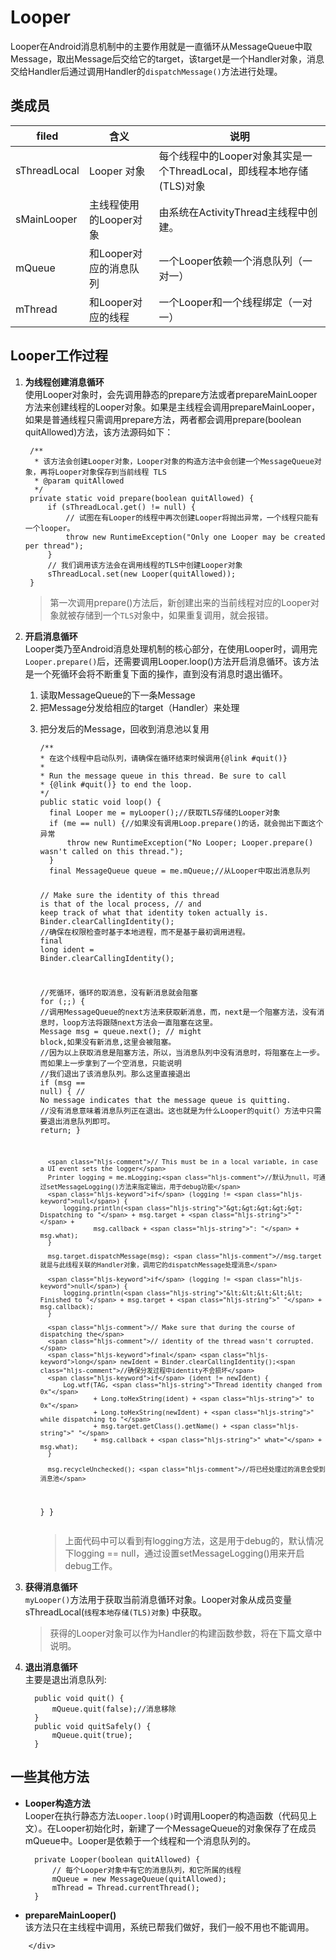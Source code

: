 # Looper


<div class="show-content">
          <p>Looper在Android消息机制中的主要作用就是一直循环从MessageQueue中取Message，取出Message后交给它的target，该target是一个Handler对象，消息交给Handler后通过调用Handler的<code>dispatchMessage()</code>方法进行处理。</p>
<h2>类成员</h2>
<table>
<thead>
<tr>
<th>filed</th>
<th>含义</th>
<th>说明</th>
</tr>
</thead>
<tbody>
<tr>
<td>sThreadLocal</td>
<td>Looper 对象</td>
<td>每个线程中的Looper对象其实是一个ThreadLocal，即线程本地存储(TLS)对象</td>
</tr>
<tr>
<td>sMainLooper</td>
<td>主线程使用的Looper对象</td>
<td>由系统在ActivityThread主线程中创建。</td>
</tr>
<tr>
<td>mQueue</td>
<td>和Looper对应的消息队列</td>
<td>一个Looper依赖一个消息队列（一对一）</td>
</tr>
<tr>
<td>mThread</td>
<td>和Looper对应的线程</td>
<td>一个Looper和一个线程绑定（一对一）</td>
</tr>
</tbody>
</table>
<h2>Looper工作过程</h2>
<ol>
<li>
<p><strong>为线程创建消息循环</strong><br>使用Looper对象时，会先调用静态的prepare方法或者prepareMainLooper方法来创建线程的Looper对象。如果是主线程会调用prepareMainLooper，如果是普通线程只需调用prepare方法，两者都会调用prepare(boolean quitAllowed)方法，该方法源码如下：</p>
<pre class="hljs java"><code class="java"> <span class="hljs-comment">/**
  * 该方法会创建Looper对象，Looper对象的构造方法中会创建一个MessageQueue对象，再将Looper对象保存到当前线程 TLS
  * <span class="hljs-doctag">@param</span> quitAllowed
  */</span>
 <span class="hljs-function"><span class="hljs-keyword">private</span> <span class="hljs-keyword">static</span> <span class="hljs-keyword">void</span> <span class="hljs-title">prepare</span><span class="hljs-params">(<span class="hljs-keyword">boolean</span> quitAllowed)</span> </span>{
     <span class="hljs-keyword">if</span> (sThreadLocal.get() != <span class="hljs-keyword">null</span>) {
         <span class="hljs-comment">// 试图在有Looper的线程中再次创建Looper将抛出异常，一个线程只能有一个looper。</span>
         <span class="hljs-keyword">throw</span> <span class="hljs-keyword">new</span> RuntimeException(<span class="hljs-string">"Only one Looper may be created per thread"</span>);
     }
     <span class="hljs-comment">// 我们调用该方法会在调用线程的TLS中创建Looper对象</span>
     sThreadLocal.set(<span class="hljs-keyword">new</span> Looper(quitAllowed));
 }</code></pre>
<blockquote><p>第一次调用prepare()方法后，新创建出来的当前线程对应的Looper对象就被存储到一个<code>TLS</code>对象中，如果重复调用，就会报错。</p></blockquote>
</li>
<li>
<p><strong>开启消息循环</strong><br>Looper类乃至Android消息处理机制的核心部分，在使用Looper时，调用完<code>Looper.prepare()</code>后，还需要调用Looper.loop()方法开启消息循环。该方法是一个死循环会将不断重复下面的操作，直到没有消息时退出循环。</p>
<ol>
<li>读取MessageQueue的下一条Message</li>
<li>把Message分发给相应的target（Handler）来处理</li>
<li>
<p>把分发后的Message，回收到消息池以复用</p>
<pre class="hljs java"><code class="java"><span class="hljs-comment">/**
* 在这个线程中启动队列，请确保在循环结束时候调用{<span class="hljs-doctag">@link</span> #quit()}
*
* Run the message queue in this thread. Be sure to call
* {<span class="hljs-doctag">@link</span> #quit()} to end the loop.
*/</span>
<span class="hljs-function"><span class="hljs-keyword">public</span> <span class="hljs-keyword">static</span> <span class="hljs-keyword">void</span> <span class="hljs-title">loop</span><span class="hljs-params">()</span> </span>{
  <span class="hljs-keyword">final</span> Looper me = myLooper();<span class="hljs-comment">//获取TLS存储的Looper对象</span>
  <span class="hljs-keyword">if</span> (me == <span class="hljs-keyword">null</span>) {<span class="hljs-comment">//如果没有调用Loop.prepare()的话，就会抛出下面这个异常</span>
      <span class="hljs-keyword">throw</span> <span class="hljs-keyword">new</span> RuntimeException(<span class="hljs-string">"No Looper; Looper.prepare() wasn't called on this thread."</span>);
  }
  <span class="hljs-keyword">final</span> MessageQueue queue = me.mQueue;<span class="hljs-comment">//从Looper中取出消息队列</span>

  <span class="hljs-comment">// Make sure the identity of this thread is that of the local process,</span>
  <span class="hljs-comment">// and keep track of what that identity token actually is.</span>
  Binder.clearCallingIdentity();
  <span class="hljs-comment">//确保在权限检查时基于本地进程，而不是基于最初调用进程。</span>
  <span class="hljs-keyword">final</span> <span class="hljs-keyword">long</span> ident = Binder.clearCallingIdentity();

  <span class="hljs-comment">//死循环，循环的取消息，没有新消息就会阻塞</span>
  <span class="hljs-keyword">for</span> (;;) {
      <span class="hljs-comment">//调用MessageQueue的next方法来获取新消息，而，next是一个阻塞方法，没有消息时，loop方法将跟随next方法会一直阻塞在这里。</span>
      Message msg = queue.next(); <span class="hljs-comment">// might block,如果没有新消息,这里会被阻塞。</span>
      <span class="hljs-comment">//因为以上获取消息是阻塞方法，所以，当消息队列中没有消息时，将阻塞在上一步。而如果上一步拿到了一个空消息，只能说明</span>
      <span class="hljs-comment">//我们退出了该消息队列。那么这里直接退出</span>
      <span class="hljs-keyword">if</span> (msg == <span class="hljs-keyword">null</span>) {
          <span class="hljs-comment">// No message indicates that the message queue is quitting.</span>
          <span class="hljs-comment">//没有消息意味着消息队列正在退出。这也就是为什么Looper的quit(）方法中只需要退出消息队列即可。</span>
          <span class="hljs-keyword">return</span>;
      }

      <span class="hljs-comment">// This must be in a local variable, in case a UI event sets the logger</span>
      Printer logging = me.mLogging;<span class="hljs-comment">//默认为null，可通过setMessageLogging()方法来指定输出，用于debug功能</span>
      <span class="hljs-keyword">if</span> (logging != <span class="hljs-keyword">null</span>) {
          logging.println(<span class="hljs-string">"&gt;&gt;&gt;&gt;&gt; Dispatching to "</span> + msg.target + <span class="hljs-string">" "</span> +
                  msg.callback + <span class="hljs-string">": "</span> + msg.what);
      }

      msg.target.dispatchMessage(msg); <span class="hljs-comment">//msg.target就是与此线程关联的Handler对象，调用它的dispatchMessage处理消息</span>

      <span class="hljs-keyword">if</span> (logging != <span class="hljs-keyword">null</span>) {
          logging.println(<span class="hljs-string">"&lt;&lt;&lt;&lt;&lt; Finished to "</span> + msg.target + <span class="hljs-string">" "</span> + msg.callback);
      }

      <span class="hljs-comment">// Make sure that during the course of dispatching the</span>
      <span class="hljs-comment">// identity of the thread wasn't corrupted.</span>
      <span class="hljs-keyword">final</span> <span class="hljs-keyword">long</span> newIdent = Binder.clearCallingIdentity();<span class="hljs-comment">//确保分发过程中identity不会损坏</span>
      <span class="hljs-keyword">if</span> (ident != newIdent) {
          Log.wtf(TAG, <span class="hljs-string">"Thread identity changed from 0x"</span>
                  + Long.toHexString(ident) + <span class="hljs-string">" to 0x"</span>
                  + Long.toHexString(newIdent) + <span class="hljs-string">" while dispatching to "</span>
                  + msg.target.getClass().getName() + <span class="hljs-string">" "</span>
                  + msg.callback + <span class="hljs-string">" what="</span> + msg.what);
      }

      msg.recycleUnchecked(); <span class="hljs-comment">//将已经处理过的消息会受到消息池</span>
  }
}</code></pre>
<blockquote><p>上面代码中可以看到有logging方法，这是用于debug的，默认情况下logging == null，通过设置setMessageLogging()用来开启debug工作。</p></blockquote>
</li>
</ol>
</li>
<li>
<p><strong>获得消息循环</strong><br><code>myLooper()</code>方法用于获取当前消息循环对象。Looper对象从成员变量 sThreadLocal(<code>线程本地存储(TLS)对象</code>) 中获取。</p>
<blockquote><p>获得的Looper对象可以作为Handler的构建函数参数，将在下篇文章中说明。</p></blockquote>
</li>
<li>
<strong>退出消息循环</strong><br>主要是退出消息队列:<pre class="hljs java"><code class="java">  <span class="hljs-function"><span class="hljs-keyword">public</span> <span class="hljs-keyword">void</span> <span class="hljs-title">quit</span><span class="hljs-params">()</span> </span>{
      mQueue.quit(<span class="hljs-keyword">false</span>);<span class="hljs-comment">//消息移除</span>
  }
  <span class="hljs-function"><span class="hljs-keyword">public</span> <span class="hljs-keyword">void</span> <span class="hljs-title">quitSafely</span><span class="hljs-params">()</span> </span>{
      mQueue.quit(<span class="hljs-keyword">true</span>);
  }</code></pre>
</li>
</ol>
<h2>一些其他方法</h2>
<ul>
<li>
<strong>Looper构造方法</strong><br>Looper在执行静态方法<code>Looper.loop()</code>时调用Looper的构造函数（代码见上文）。在Looper初始化时，新建了一个MessageQueue的对象保存了在成员mQueue中。Looper是依赖于一个线程和一个消息队列的。<pre class="hljs java"><code class="java">  <span class="hljs-function"><span class="hljs-keyword">private</span> <span class="hljs-title">Looper</span><span class="hljs-params">(<span class="hljs-keyword">boolean</span> quitAllowed)</span> </span>{
      <span class="hljs-comment">// 每个Looper对象中有它的消息队列，和它所属的线程</span>
      mQueue = <span class="hljs-keyword">new</span> MessageQueue(quitAllowed);
      mThread = Thread.currentThread();
  }</code></pre>
</li>
<li>
<strong>prepareMainLooper()</strong><br>该方法只在主线程中调用，系统已帮我们做好，我们一般不用也不能调用。</li>
</ul>

        </div>